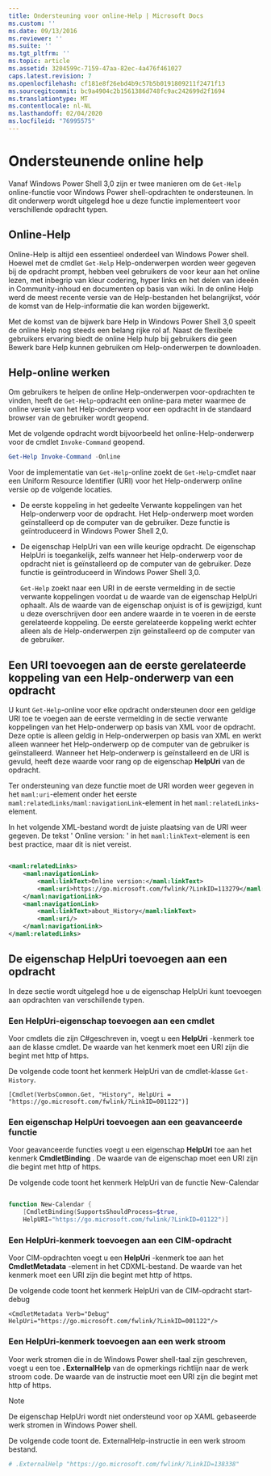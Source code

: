 ```yaml
---
title: Ondersteuning voor online-Help | Microsoft Docs
ms.custom: ''
ms.date: 09/13/2016
ms.reviewer: ''
ms.suite: ''
ms.tgt_pltfrm: ''
ms.topic: article
ms.assetid: 3204599c-7159-47aa-82ec-4a476f461027
caps.latest.revision: 7
ms.openlocfilehash: cf181e8f26ebd4b9c57b5b0191809211f2471f13
ms.sourcegitcommit: bc9a4904c2b1561386d748fc9ac242699d2f1694
ms.translationtype: MT
ms.contentlocale: nl-NL
ms.lasthandoff: 02/04/2020
ms.locfileid: "76995575"
---
```

# <a name="supporting-online-help"></a>Ondersteunende online help

Vanaf Windows Power Shell 3,0 zijn er twee manieren om de `Get-Help` online-functie voor Windows Power shell-opdrachten te ondersteunen. In dit onderwerp wordt uitgelegd hoe u deze functie implementeert voor verschillende opdracht typen.

## <a name="about-online-help"></a>Online-Help

Online-Help is altijd een essentieel onderdeel van Windows Power shell. Hoewel met de cmdlet `Get-Help` Help-onderwerpen worden weer gegeven bij de opdracht prompt, hebben veel gebruikers de voor keur aan het online lezen, met inbegrip van kleur codering, hyper links en het delen van ideeën in Community-inhoud en documenten op basis van wiki. In de online Help werd de meest recente versie van de Help-bestanden het belangrijkst, vóór de komst van de Help-informatie die kan worden bijgewerkt.

Met de komst van de bijwerk bare Help in Windows Power Shell 3,0 speelt de online Help nog steeds een belang rijke rol af. Naast de flexibele gebruikers ervaring biedt de online Help hulp bij gebruikers die geen Bewerk bare Help kunnen gebruiken om Help-onderwerpen te downloaden.

## <a name="how-get-help--online-works"></a>Help-online werken

Om gebruikers te helpen de online Help-onderwerpen voor-opdrachten te vinden, heeft de `Get-Help`-opdracht een online-para meter waarmee de online versie van het Help-onderwerp voor een opdracht in de standaard browser van de gebruiker wordt geopend.

Met de volgende opdracht wordt bijvoorbeeld het online-Help-onderwerp voor de cmdlet `Invoke-Command` geopend.

```powershell
Get-Help Invoke-Command -Online
```

Voor de implementatie van `Get-Help`-online zoekt de `Get-Help`-cmdlet naar een Uniform Resource Identifier (URI) voor het Help-onderwerp online versie op de volgende locaties.

- De eerste koppeling in het gedeelte Verwante koppelingen van het Help-onderwerp voor de opdracht. Het Help-onderwerp moet worden geïnstalleerd op de computer van de gebruiker. Deze functie is geïntroduceerd in Windows Power Shell 2,0.

- De eigenschap HelpUri van een wille keurige opdracht. De eigenschap HelpUri is toegankelijk, zelfs wanneer het Help-onderwerp voor de opdracht niet is geïnstalleerd op de computer van de gebruiker. Deze functie is geïntroduceerd in Windows Power Shell 3,0.

  `Get-Help` zoekt naar een URI in de eerste vermelding in de sectie verwante koppelingen voordat u de waarde van de eigenschap HelpUri ophaalt. Als de waarde van de eigenschap onjuist is of is gewijzigd, kunt u deze overschrijven door een andere waarde in te voeren in de eerste gerelateerde koppeling. De eerste gerelateerde koppeling werkt echter alleen als de Help-onderwerpen zijn geïnstalleerd op de computer van de gebruiker.

## <a name="adding-a-uri-to-the-first-related-link-of-a-command-help-topic"></a>Een URI toevoegen aan de eerste gerelateerde koppeling van een Help-onderwerp van een opdracht

U kunt `Get-Help`-online voor elke opdracht ondersteunen door een geldige URI toe te voegen aan de eerste vermelding in de sectie verwante koppelingen van het Help-onderwerp op basis van XML voor de opdracht. Deze optie is alleen geldig in Help-onderwerpen op basis van XML en werkt alleen wanneer het Help-onderwerp op de computer van de gebruiker is geïnstalleerd. Wanneer het Help-onderwerp is geïnstalleerd en de URI is gevuld, heeft deze waarde voor rang op de eigenschap **HelpUri** van de opdracht.

Ter ondersteuning van deze functie moet de URI worden weer gegeven in het `maml:uri`-element onder het eerste `maml:relatedLinks/maml:navigationLink`-element in het `maml:relatedLinks`-element.

In het volgende XML-bestand wordt de juiste plaatsing van de URI weer gegeven. De tekst ' Online version: ' in het `maml:linkText`-element is een best practice, maar dit is niet vereist.

```xml

<maml:relatedLinks>
    <maml:navigationLink>
        <maml:linkText>Online version:</maml:linkText>
        <maml:uri>https://go.microsoft.com/fwlink/?LinkID=113279</maml:uri>
    </maml:navigationLink>
    <maml:navigationLink>
        <maml:linkText>about_History</maml:linkText>
        <maml:uri/>
    </maml:navigationLink>
</maml:relatedLinks>
```

## <a name="adding-the-helpuri-property-to-a-command"></a>De eigenschap HelpUri toevoegen aan een opdracht

In deze sectie wordt uitgelegd hoe u de eigenschap HelpUri kunt toevoegen aan opdrachten van verschillende typen.

### <a name="adding-a-helpuri-property-to-a-cmdlet"></a>Een HelpUri-eigenschap toevoegen aan een cmdlet

Voor cmdlets die zijn C#geschreven in, voegt u een **HelpUri** -kenmerk toe aan de klasse cmdlet. De waarde van het kenmerk moet een URI zijn die begint met http of https.

De volgende code toont het kenmerk HelpUri van de cmdlet-klasse `Get-History`.

```
[Cmdlet(VerbsCommon.Get, "History", HelpUri = "https://go.microsoft.com/fwlink/?LinkID=001122")]
```

### <a name="adding-a-helpuri-property-to-an-advanced-function"></a>Een eigenschap HelpUri toevoegen aan een geavanceerde functie

Voor geavanceerde functies voegt u een eigenschap **HelpUri** toe aan het kenmerk **CmdletBinding** . De waarde van de eigenschap moet een URI zijn die begint met http of https.

De volgende code toont het kenmerk HelpUri van de functie New-Calendar

```powershell

function New-Calendar {
    [CmdletBinding(SupportsShouldProcess=$true,
    HelpURI="https://go.microsoft.com/fwlink/?LinkID=01122")]
```

### <a name="adding-a-helpuri-attribute-to-a-cim-command"></a>Een HelpUri-kenmerk toevoegen aan een CIM-opdracht

Voor CIM-opdrachten voegt u een **HelpUri** -kenmerk toe aan het **CmdletMetadata** -element in het CDXML-bestand. De waarde van het kenmerk moet een URI zijn die begint met http of https.

De volgende code toont het kenmerk HelpUri van de CIM-opdracht start-debug

```
<CmdletMetadata Verb="Debug" HelpUri="https://go.microsoft.com/fwlink/?LinkID=001122"/>
```

### <a name="adding-a-helpuri-attribute-to-a-workflow"></a>Een HelpUri-kenmerk toevoegen aan een werk stroom

Voor werk stromen die in de Windows Power shell-taal zijn geschreven, voegt u een toe **. ExternalHelp** van de opmerkings richtlijn naar de werk stroom code. De waarde van de instructie moet een URI zijn die begint met http of https.

> [!NOTE]
> De eigenschap HelpUri wordt niet ondersteund voor op XAML gebaseerde werk stromen in Windows Power shell.

De volgende code toont de. ExternalHelp-instructie in een werk stroom bestand.

```powershell
# .ExternalHelp "https://go.microsoft.com/fwlink/?LinkID=138338"
```